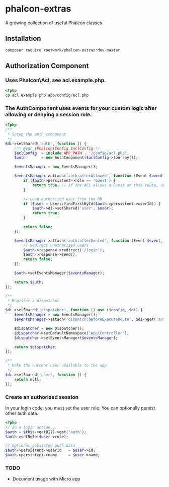 # phalcon-extras
A growing collection of useful Phalcon classes

## Installation

```bash
composer require rootwork/phalcon-extras:dev-master
```

## Authorization Component

### Uses Phalcon\Acl, see acl.example.php.

```php
<?php
cp acl.example.php app/config/acl.php
```

### The AuthComponent uses events for your custom logic after allowing or denying a session role.

```php
<?php
/**
 * Setup the auth component
 */
$di->setShared('auth', function () {
    /** @var \Phalcon\Config $aclConfig */
    $aclConfig  = include APP_PATH . '/config/acl.php';
    $auth       = new AuthComponent($aclConfig->toArray());

    $eventsManager = new EventsManager();

    $eventsManager->attach('auth:afterAllowed', function (Event $event, AuthComponent $auth) {
        if ($auth->persistent->role == 'Guest') {
            return true; // If the ACL allows a Guest at this route, no additional steps
        }

        // Load authorized user from the DB
        if ($user = User::findFirstById($auth->persistent->userId)) {
            $auth->di->setShared('user', $user);
            return true;
        }

        return false;
    });

    $eventsManager->attach('auth:afterDenied', function (Event $event, AuthComponent $auth) {
        // Redirect unathorized users
        $auth->response->redirect('/login');
        $auth->response->send();
        return false;
    });

    $auth->setEventsManager($eventsManager);

    return $auth;
});

/**
 * Register a dispatcher
 */
$di->setShared('dispatcher', function () use ($config, $di) {
    $eventsManager = new EventsManager();
    $eventsManager->attach('dispatch:beforeExecuteRoute', $di->get('auth'));

    $dispatcher = new Dispatcher();
    $dispatcher->setDefaultNamespace('App\Controller');
    $dispatcher->setEventsManager($eventsManager);

    return $dispatcher;
});

/**
 * Make the current user available to the app
 */
$di->setShared('user', function () {
    return null;
});
```

### Create an authorized session
In your login code, you must set the user role. You can optionally persist other auth data.

```php
<?php
// In a login action... 
$auth = $this->getDI()->get('auth');
$auth->setRole($user->role);

// Optional persisted auth data
$auth->persistent->userId   = $user->id;
$auth->persistent->name     = $user->name;
```

### TODO
* Document usage with Micro app
